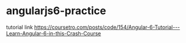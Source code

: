 # angularjs6-practice
tutorial link
https://coursetro.com/posts/code/154/Angular-6-Tutorial---Learn-Angular-6-in-this-Crash-Course
